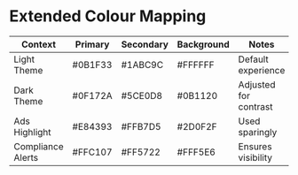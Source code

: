 # Extended Colour Mapping

| Context | Primary | Secondary | Background | Notes |
| --- | --- | --- | --- | --- |
| Light Theme | #0B1F33 | #1ABC9C | #FFFFFF | Default experience |
| Dark Theme | #0F172A | #5CE0D8 | #0B1120 | Adjusted for contrast |
| Ads Highlight | #E84393 | #FFB7D5 | #2D0F2F | Used sparingly |
| Compliance Alerts | #FFC107 | #FF5722 | #FFF5E6 | Ensures visibility |
